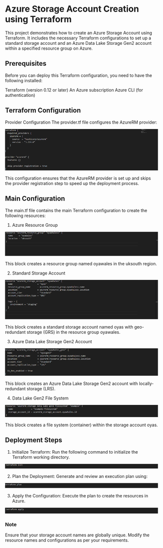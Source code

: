 # Azure Storage Account Creation using Terraform
This project demonstrates how to create an Azure Storage Account using Terraform. It includes the necessary Terraform configurations to set up a standard storage account and an Azure Data Lake Storage Gen2 account within a specified resource group on Azure.

## Prerequisites
Before you can deploy this Terraform configuration, you need to have the following installed:

Terraform (version 0.12 or later)
An Azure subscription
Azure CLI (for authentication)

## Terraform Configuration
Provider Configuration
The provider.tf file configures the AzureRM provider:

![Terraform config](./img/terra.png)

This configuration ensures that the AzureRM provider is set up and skips the provider registration step to speed up the deployment process.

## Main Configuration
The main.tf file contains the main Terraform configuration to create the following resources:

1. Azure Resource Group

![resource_group](./img/resource_grp.png)

This block creates a resource group named oyawales in the uksouth region.

2. Standard Storage Account

![standard storage account](./img/standard.png)

This block creates a standard storage account named oyas with geo-redundant storage (GRS) in the resource group oyawales.

3. Azure Data Lake Storage Gen2 Account

![Data_lake_Gen2](./img/gen.png)

This block creates an Azure Data Lake Storage Gen2 account with locally-redundant storage (LRS).

4. Data Lake Gen2 File System

![file_system](./img/file_system.png)

This block creates a file system (container) within the storage account oyas.

## Deployment Steps

1. Initialize Terraform: Run the following command to initialize the Terraform working directory.

![Init](./img/init.png)

2. Plan the Deployment: Generate and review an execution plan using:

![Plan](./img/plan.png)

3. Apply the Configuration: Execute the plan to create the resources in Azure.

![apply](./img/apply.png)

### Note
Ensure that your storage account names are globally unique.
Modify the resource names and configurations as per your requirements.

